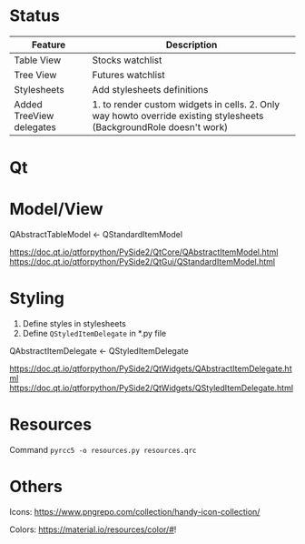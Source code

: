 
# Status


| Feature  | Description  |
|---|---|
|  Table View | Stocks watchlist  |
|  Tree View | Futures watchlist  |
|  Stylesheets | Add stylesheets definitions  |
|  Added TreeView delegates | 1. to render custom widgets in cells. 2. Only way howto override existing stylesheets (BackgroundRole doesn't work) |



# Qt

# Model/View 

QAbstractTableModel <- QStandardItemModel

https://doc.qt.io/qtforpython/PySide2/QtCore/QAbstractItemModel.html
https://doc.qt.io/qtforpython/PySide2/QtGui/QStandardItemModel.html


# Styling

1. Define styles in stylesheets
2. Define `QStyledItemDelegate` in *.py file
 
QAbstractItemDelegate <- QStyledItemDelegate

https://doc.qt.io/qtforpython/PySide2/QtWidgets/QAbstractItemDelegate.html
https://doc.qt.io/qtforpython/PySide2/QtWidgets/QStyledItemDelegate.html

# Resources

Command `pyrcc5 -o resources.py resources.qrc`


# Others

Icons:
https://www.pngrepo.com/collection/handy-icon-collection/

Colors:
https://material.io/resources/color/#!
